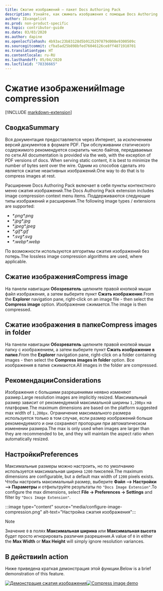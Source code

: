 ```yaml
---
title: Сжатие изображений — пакет Docs Authoring Pack
description: Узнайте, как сжимать изображения с помощью Docs Authoring Pack — расширения Visual Studio Code.
author: IEvangelist
ms.prod: non-product-specific
ms.topic: contributor-guide
ms.date: 03/03/2020
ms.author: dapine
ms.openlocfilehash: 4b93ac23b83128d5b9125297879d008e9300509c
ms.sourcegitcommit: cfba5ad25b898bfed76046126ce8ff4871910701
ms.translationtype: HT
ms.contentlocale: ru-RU
ms.lasthandoff: 05/04/2020
ms.locfileid: "78336665"
---
```

# <a name="image-compression"></a><span data-ttu-id="c7c2c-103">Сжатие изображений</span><span class="sxs-lookup"><span data-stu-id="c7c2c-103">Image compression</span></span>

[!INCLUDE [markdown-extension](includes/image-extension.md)]

## <a name="summary"></a><span data-ttu-id="c7c2c-104">Сводка</span><span class="sxs-lookup"><span data-stu-id="c7c2c-104">Summary</span></span>

<span data-ttu-id="c7c2c-105">Вся документация предоставляется через Интернет, за исключением версий документов в формате PDF. При обслуживании статического содержимого рекомендуется сократить число байтов, передаваемых по сети.</span><span class="sxs-lookup"><span data-stu-id="c7c2c-105">All documentation is provided via the web, with the exception of PDF versions of docs. When serving static content, it is best to minimize the number of bytes sent over the wire.</span></span> <span data-ttu-id="c7c2c-106">Одним из способов сделать это является сжатие неактивных изображений.</span><span class="sxs-lookup"><span data-stu-id="c7c2c-106">One way to do that is to compress images at rest.</span></span>

<span data-ttu-id="c7c2c-107">Расширение Docs Authoring Pack включает в себя пункты контекстного меню сжатия изображений.</span><span class="sxs-lookup"><span data-stu-id="c7c2c-107">The Docs Authoring Pack extension includes image compression context menu items.</span></span> <span data-ttu-id="c7c2c-108">Поддерживаются следующие типы изображений и расширения.</span><span class="sxs-lookup"><span data-stu-id="c7c2c-108">The following image types / extensions are supported:</span></span>

* <span data-ttu-id="c7c2c-109">*\*.png*</span><span class="sxs-lookup"><span data-stu-id="c7c2c-109">*\*.png*</span></span>
* <span data-ttu-id="c7c2c-110">*\*.jpg*</span><span class="sxs-lookup"><span data-stu-id="c7c2c-110">*\*.jpg*</span></span>
* <span data-ttu-id="c7c2c-111">*\*.jpeg*</span><span class="sxs-lookup"><span data-stu-id="c7c2c-111">*\*.jpeg*</span></span>
* <span data-ttu-id="c7c2c-112">*\*.gif*</span><span class="sxs-lookup"><span data-stu-id="c7c2c-112">*\*.gif*</span></span>
* <span data-ttu-id="c7c2c-113">*\*.svg*</span><span class="sxs-lookup"><span data-stu-id="c7c2c-113">*\*.svg*</span></span>
* <span data-ttu-id="c7c2c-114">*\*.webp*</span><span class="sxs-lookup"><span data-stu-id="c7c2c-114">*\*.webp*</span></span>

<span data-ttu-id="c7c2c-115">По возможности используются алгоритмы сжатия изображений без потерь.</span><span class="sxs-lookup"><span data-stu-id="c7c2c-115">The lossless image compression algorithms are used, where applicable.</span></span>

## <a name="compress-image"></a><span data-ttu-id="c7c2c-116">Сжатие изображения</span><span class="sxs-lookup"><span data-stu-id="c7c2c-116">Compress image</span></span>

<span data-ttu-id="c7c2c-117">На панели навигации **Обозреватель** щелкните правой кнопкой мыши файл изображения, а затем выберите пункт **Сжать изображение**.</span><span class="sxs-lookup"><span data-stu-id="c7c2c-117">From the **Explorer** navigation pane, right-click on an image file - then select the **Compress image** option.</span></span> <span data-ttu-id="c7c2c-118">Изображение сжимается.</span><span class="sxs-lookup"><span data-stu-id="c7c2c-118">The image is then compressed.</span></span>

## <a name="compress-images-in-folder"></a><span data-ttu-id="c7c2c-119">Сжатие изображения в папке</span><span class="sxs-lookup"><span data-stu-id="c7c2c-119">Compress images in folder</span></span>

<span data-ttu-id="c7c2c-120">На панели навигации **Обозреватель** щелкните правой кнопкой мыши папку с изображением, а затем выберите пункт **Сжать изображение в папке**.</span><span class="sxs-lookup"><span data-stu-id="c7c2c-120">From the **Explorer** navigation pane, right-click on a folder containing images - then select the **Compress images in folder** option.</span></span> <span data-ttu-id="c7c2c-121">Все изображения в папке сжимаются.</span><span class="sxs-lookup"><span data-stu-id="c7c2c-121">All images in the folder are compressed.</span></span>

## <a name="considerations"></a><span data-ttu-id="c7c2c-122">Рекомендации</span><span class="sxs-lookup"><span data-stu-id="c7c2c-122">Considerations</span></span>

<span data-ttu-id="c7c2c-123">Изображения с большими разрешениями неявно изменяют размер.</span><span class="sxs-lookup"><span data-stu-id="c7c2c-123">Large resolution images are implicitly resized.</span></span> <span data-ttu-id="c7c2c-124">Максимальный размер зависит от рекомендуемой максимальной ширины `1,200px` на платформе.</span><span class="sxs-lookup"><span data-stu-id="c7c2c-124">The maximum dimensions are based on the platform suggested max width of `1,200px`.</span></span> <span data-ttu-id="c7c2c-125">Ограничение максимального размера используется только в том случае, если размер изображений больше рекомендуемого и они сохраняют пропорции при автоматическом изменении размера.</span><span class="sxs-lookup"><span data-stu-id="c7c2c-125">The max is only used when images are larger than they are recommended to be, and they will maintain the aspect ratio when automatically resized.</span></span>

## <a name="preferences"></a><span data-ttu-id="c7c2c-126">Настройки</span><span class="sxs-lookup"><span data-stu-id="c7c2c-126">Preferences</span></span>

<span data-ttu-id="c7c2c-127">Максимальные размеры можно настроить, но по умолчанию используется максимальная ширина `1200` пикселей.</span><span class="sxs-lookup"><span data-stu-id="c7c2c-127">The maximum dimensions are configurable, but a default max width of `1200` pixels exists.</span></span> <span data-ttu-id="c7c2c-128">Чтобы настроить максимальный размер, выберите **Файл –> Настройки –> Параметры** и отфильтруйте результаты по `"Docs Image Extension"`.</span><span class="sxs-lookup"><span data-stu-id="c7c2c-128">To configure the max dimensions, select **File -> Preferences -> Settings** and filter by `"Docs Image Extension"`.</span></span>

:::image type="content" source="media/configure-image-compression.png" alt-text="Настройка сжатия изображения":::

> [!NOTE]
> <span data-ttu-id="c7c2c-130">Значение `0` в полях **Максимальная ширина** или **Максимальная высота** будет просто игнорировать различия разрешения.</span><span class="sxs-lookup"><span data-stu-id="c7c2c-130">A value of `0` in either the **Max Width** or **Max Height** will simply ignore resolution variances.</span></span>

## <a name="in-action"></a><span data-ttu-id="c7c2c-131">В действии</span><span class="sxs-lookup"><span data-stu-id="c7c2c-131">In action</span></span>

<span data-ttu-id="c7c2c-132">Ниже приведена краткая демонстрация этой функции.</span><span class="sxs-lookup"><span data-stu-id="c7c2c-132">Below is a brief demonstration of this feature.</span></span>

<span data-ttu-id="c7c2c-133">[![Демонстрация сжатия изображения](media/compress-image.gif)](media/compress-image.gif#lightbox)</span><span class="sxs-lookup"><span data-stu-id="c7c2c-133">[![Compress image demo](media/compress-image.gif)](media/compress-image.gif#lightbox)</span></span>
